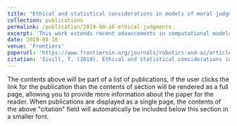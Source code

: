 ```yaml
---
title: "Ethical and statistical considerations in models of moral judgments"
collection: publications
permalink: /publication/2019-08-16-ethical-judgments
excerpt: 'This work extends recent advancements in computational models of moral decision making by using mathematical and philosophical theory to suggest adaptations to state of the art.'
date: 2019-08-16
venue: 'Frontiers'
paperurl: 'https://www.frontiersin.org/journals/robotics-and-ai/articles/10.3389/frobt.2019.00039/full?field&journalName=Frontiers_in_Robotics_and_AI&id=449751&fbclid=IwAR3Q6aMATdNU6qnkqiQWa7vR7-wwD050dY2XIf31R9VHI-AEOhPs2v4JYEA'
citation: 'Sivill, T. (2019). Ethical and statistical considerations in models of moral judgments. Frontiers in Robotics and AI, 6, 449751.'
---
```


The contents above will be part of a list of publications, if the user clicks the link for the publication than the contents of section will be rendered as a full page, allowing you to provide more information about the paper for the reader. When publications are displayed as a single page, the contents of the above "citation" field will automatically be included below this section in a smaller font.
